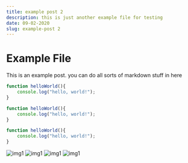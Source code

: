```yaml
---
title: example post 2
description: this is just another example file for testing
date: 09-02-2020
slug: example-post 2
---
```


# Example File

This is an example post. you can do all sorts of markdown stuff in here

```javascript
function helloWorld(){
    console.log("hello, world!");
}
```

```javascript
function helloWorld(){
    console.log("hello, world!");
}
```

```javascript
function helloWorld(){
    console.log("hello, world!");
}
```


![img1](../content/example_post2/2009_08_24_r1p1_PfS-Vito1_1_.png)
![img1](../content/example_post2/2009_08_24_r1p2_PfS-Vito1_2_.png)
![img1](../content/example_post2/2009_08_24_r1p3_PfS-Vito1_3_.png)
![img1](../content/example_post2/2009_08_24_r1p4_PfS-Vito1_4_.png)
